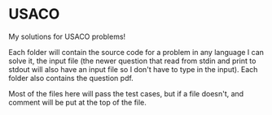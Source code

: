 # USACO
My solutions for USACO problems!

Each folder will contain the source code for a problem in any language I can solve it, the input file (the newer question that read from stdin and print to stdout will also have an input file so I don't have to type in the input). Each folder also contains the question pdf. 

Most of the files here will pass the test cases, but if a file doesn't, and comment will be put at the top of the file. 
